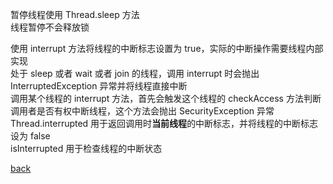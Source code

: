 暂停线程使用 Thread.sleep 方法  
线程暂停不会释放锁  

使用 interrupt 方法将线程的中断标志设置为 true，实际的中断操作需要线程内部实现  
处于 sleep 或者 wait 或者 join 的线程，调用 interrupt 时会抛出 InterruptedException 异常并将线程直接中断  
调用某个线程的 interrupt 方法，首先会触发这个线程的 checkAccess 方法判断调用者是否有权中断线程，这个方法会抛出 SecurityException 异常  
Thread.interrupted 用于返回调用时**当前线程**的中断标志，并将线程的中断标志设为 false  
isInterrupted 用于检查线程的中断状态  

[back](../13.md)  